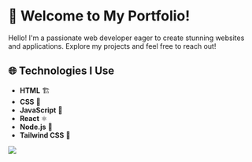 # 👋 Welcome to My Portfolio!

Hello! I'm a passionate web developer eager to create stunning websites and applications. Explore my projects and feel free to reach out!

## 🌐 Technologies I Use

- **HTML** 🏗️
- **CSS** 🎨
- **JavaScript** 📜
- **React** ⚛️
- **Node.js** 🌳
- **Tailwind CSS** 🌊

![](https://komarev.com/ghpvc/?username=kraken300)
